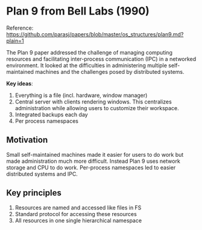 # Plan 9 from Bell Labs (1990)
Reference: https://github.com/parasj/papers/blob/master/os_structures/plan9.md?plain=1

The Plan 9 paper addressed the challenge of managing computing resources and facilitating inter-process communication (IPC) in a networked environment. It looked at the difficulties in administering multiple self-maintained machines and the challenges posed by distributed systems.


**Key ideas**:
1. Everything is a file (incl. hardware, window manager)
2. Central server with clients rendering windows. This centralizes administration while allowing users to customize their workspace.
3. Integrated backups each day
4. Per process namespaces

## Motivation
Small self-maintained machines made it easier for users to do work but made administration much more difficult. Instead Plan 9 uses network storage and CPU to do work. Per-process namespaces led to easier distributed systems and IPC.

## Key principles
1. Resources are named and accessed like files in FS
2. Standard protocol for accessing these resources
3. All resources in one single hierarchical namespace
